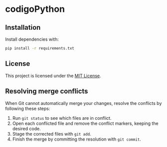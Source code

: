 # codigoPython

## Installation

Install dependencies with:

```bash
pip install -r requirements.txt
```
## License

This project is licensed under the [MIT License](LICENSE).

## Resolving merge conflicts

When Git cannot automatically merge your changes, resolve the conflicts by following these steps:

1. Run `git status` to see which files are in conflict.
2. Open each conflicted file and remove the conflict markers, keeping the desired code.
3. Stage the corrected files with `git add`.
4. Finish the merge by committing the resolution with `git commit`.